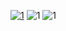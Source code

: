 [![1](https://i.imgur.com/66CJFeC.jpg)](https://app.box.com/shared/static/tzv49d73xfozs5oy56wjl8dsy04nd9me.zip)
![1](https://i.imgur.com/GX7yAs0.jpg)
![1](https://i.imgur.com/gBBLSr4.jpg)

